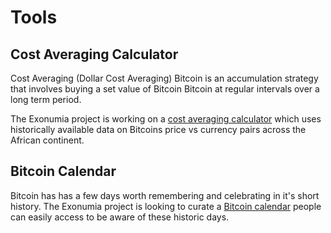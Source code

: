 # Tools

<LanguageDropdown/>

## Cost Averaging Calculator

Cost Averaging (Dollar Cost Averaging) Bitcoin is an accumulation strategy that involves buying a set value of Bitcoin Bitcoin at regular intervals over a long term period.

The Exonumia project is working on a [cost averaging calculator](https://exonumia.cc/cabtc/) which uses historically available data on Bitcoins price vs currency pairs across the African continent.  

## Bitcoin Calendar

Bitcoin has has a few days worth remembering and celebrating in it's short history. The Exonumia project is looking to curate a [Bitcoin calendar](https://github.com/exonumia-cc/calendar) people can easily access to be aware of these historic days.
